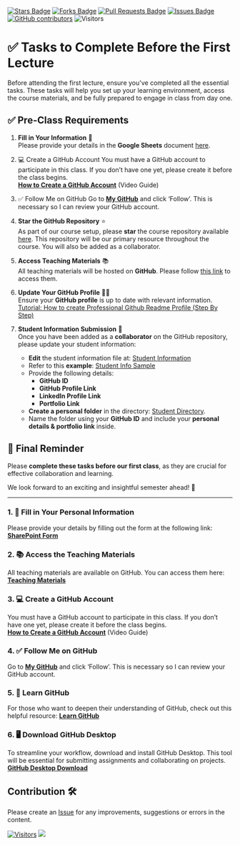 <a href="https://github.com/drshahizan/research-design/stargazers"><img src="https://img.shields.io/github/stars/drshahizan/research-design" alt="Stars Badge"/></a>
<a href="https://github.com/drshahizan/research-design/network/members"><img src="https://img.shields.io/github/forks/drshahizan/research-design" alt="Forks Badge"/></a>
<a href="https://github.com/drshahizan/research-design/pulls"><img src="https://img.shields.io/github/issues-pr/drshahizan/research-design" alt="Pull Requests Badge"/></a>
<a href="https://github.com/drshahizan/research-design"><img src="https://img.shields.io/github/issues/drshahizan/research-design" alt="Issues Badge"/></a>
<a href="https://github.com/drshahizan/research-design/graphs/contributors"><img alt="GitHub contributors" src="https://img.shields.io/github/contributors/drshahizan/research-design?color=2b9348"></a>
![Visitors](https://api.visitorbadge.io/api/visitors?path=https%3A%2F%2Fgithub.com%2Fdrshahizan%2BDM&labelColor=%23d9e3f0&countColor=%23697689&style=flat)

# ✅ Tasks to Complete Before the First Lecture

Before attending the first lecture, ensure you've completed all the essential tasks. These tasks will help you set up your learning environment, access the course materials, and be fully prepared to engage in class from day one.

## ✅ **Pre-Class Requirements**  

1. **Fill in Your Information** 📝  
   Please provide your details in the **Google Sheets** document [here](https://liveutm-my.sharepoint.com/:x:/g/personal/shahizan_live_utm_my/EaSdz8QuZKJHqMxXLxMDZ2UBSKCN_qS763jU0xb7PBtPaw?e=Wsf9FO).  

2. 💻 Create a GitHub Account
You must have a GitHub account to participate in this class. If you don’t have one yet, please create it before the class begins.  
[**How to Create a GitHub Account**](https://youtu.be/Gn3w1UvTx0A?si=z6VQXN94KiRXMHWN) (Video Guide)

3. ✅ Follow Me on GitHub
Go to [**My GitHub**](https://github.com/drshahizan) and click ‘Follow’. This is necessary so I can review your GitHub account.

4. **Star the GitHub Repository** ⭐  
   As part of our course setup, please **star** the course repository available [here](https://github.com/drshahizan/research-design). This repository will be our primary resource throughout the course. You will also be added as a collaborator.  

5. **Access Teaching Materials** 📚  
   All teaching materials will be hosted on **GitHub**. Please follow [this link](https://github.com/drshahizan/research-design) to access them.  

6. **Update Your GitHub Profile** 👨‍💻  
   Ensure your **GitHub profile** is up to date with relevant information. [Tutorial: How to create Professional Github Readme Profile (Step By Step)](https://youtu.be/rCt9DatF63I?si=C87MQhJGllyAe4zR)


7. **Student Information Submission** 🔗  
   Once you have been added as a **collaborator** on the GitHub repository, please update your student information:  
   - **Edit** the student information file at: [Student Information](../student/)  
   - Refer to this **example**: [Student Info Sample](https://github.com/drshahizan/HPDP/blob/main/student.md)  
   - Provide the following details:  
     - **GitHub ID**  
     - **GitHub Profile Link**  
     - **LinkedIn Profile Link**  
     - **Portfolio Link**  
   - **Create a personal folder** in the directory: [Student Directory](https://github.com/drshahizan/HPDP/tree/main/2425/student).  
   - Name the folder using your **GitHub ID** and include your **personal details & portfolio link** inside.  

## 🎯 **Final Reminder**  
Please **complete these tasks before our first class**, as they are crucial for effective collaboration and learning.  

We look forward to an exciting and insightful semester ahead! 🚀 

---
### 1. 📝 Fill in Your Personal Information
Please provide your details by filling out the form at the following link: [**SharePoint Form**](https://liveutm-my.sharepoint.com/:x:/g/personal/shahizan_live_utm_my/EU2ITNriLIJErsDnnlYNrQMBOC4rd1uQx06CwuRDZL2z-w?e=ErW8LM)


### 2. 📚 Access the Teaching Materials
All teaching materials are available on GitHub. You can access them here: [**Teaching Materials**](https://github.com/drshahizan/research-design)


### 3. 💻 Create a GitHub Account
You must have a GitHub account to participate in this class. If you don’t have one yet, please create it before the class begins.  
[**How to Create a GitHub Account**](https://youtu.be/h5cKAd94QNo?si=FXiW-INgWM_-Au3M) (Video Guide)


### 4. ✅ Follow Me on GitHub
Go to [**My GitHub**](https://github.com/drshahizan) and click ‘Follow’. This is necessary so I can review your GitHub account.


### 5. 📖 Learn GitHub
For those who want to deepen their understanding of GitHub, check out this helpful resource: [**Learn GitHub**](https://github.com/drshahizan/learn-github)


### 6. 🖥️ Download GitHub Desktop
To streamline your workflow, download and install GitHub Desktop. This tool will be essential for submitting assignments and collaborating on projects. [**GitHub Desktop Download**](https://desktop.github.com/download/)


## Contribution 🛠️
Please create an [Issue](https://github.com/drshahizan/research-design/issues) for any improvements, suggestions or errors in the content.


[![Visitors](https://api.visitorbadge.io/api/visitors?path=https%3A%2F%2Fgithub.com%2Fdrshahizan&labelColor=%23697689&countColor=%23555555&style=plastic)](https://visitorbadge.io/status?path=https%3A%2F%2Fgithub.com%2Fdrshahizan)
![](https://hit.yhype.me/github/profile?user_id=81284918)
